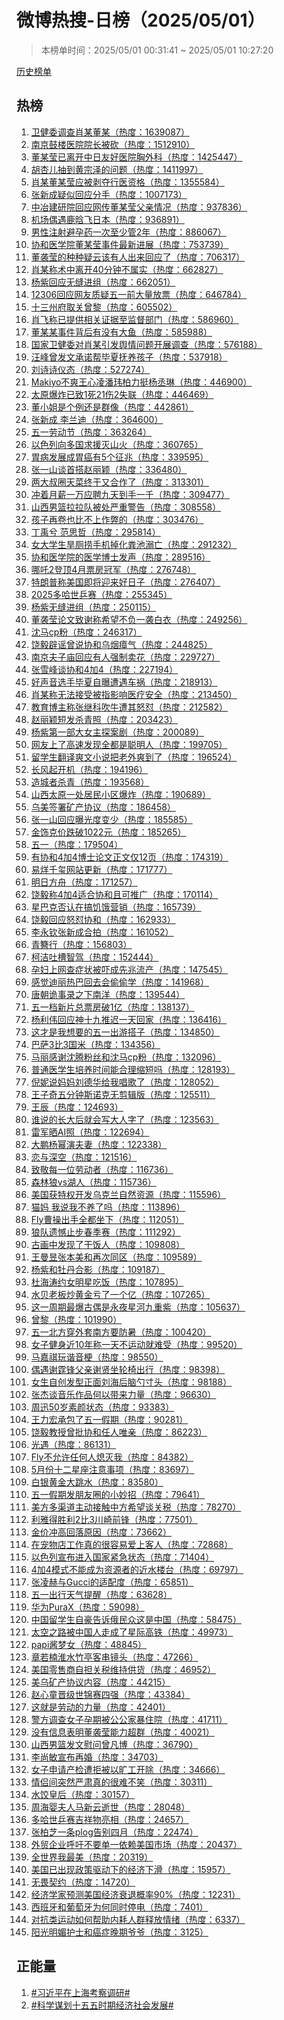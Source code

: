 <h1>
微博热搜-日榜（2025/05/01）
</h1>
<blockquote>
<p>
本榜单时间：2025/05/01 00:31:41 ~ 2025/05/01 10:27:20
</p>
</blockquote>
<p>
<a href="https://github.com/daifee/weibo-hot-search/tree/main/archives/daily">历史榜单</a>
</p>
<h2>
热榜
</h2>
<ol>

<li>
<a href="https://s.weibo.com/weibo?q=%23%E5%8D%AB%E5%81%A5%E5%A7%94%E8%B0%83%E6%9F%A5%E8%82%96%E6%9F%90%E8%91%A3%E6%9F%90%23" target="weibo">
卫健委调查肖某董某（热度：1639087）
</a>
</li>

<li>
<a href="https://s.weibo.com/weibo?q=%23%E5%8D%97%E4%BA%AC%E9%BC%93%E6%A5%BC%E5%8C%BB%E9%99%A2%E9%99%A2%E9%95%BF%E8%A2%AB%E7%A0%8D%23" target="weibo">
南京鼓楼医院院长被砍（热度：1512910）
</a>
</li>

<li>
<a href="https://s.weibo.com/weibo?q=%23%E8%91%A3%E6%9F%90%E8%8E%B9%E5%B7%B2%E7%A6%BB%E5%BC%80%E4%B8%AD%E6%97%A5%E5%8F%8B%E5%A5%BD%E5%8C%BB%E9%99%A2%E8%83%B8%E5%A4%96%E7%A7%91%23" target="weibo">
董某莹已离开中日友好医院胸外科（热度：1425447）
</a>
</li>

<li>
<a href="https://s.weibo.com/weibo?q=%23%E8%83%A1%E6%9D%8F%E5%84%BF%E6%8A%BD%E5%88%B0%E9%BB%84%E5%AE%97%E6%B3%BD%E7%9A%84%E9%97%AE%E9%A2%98%23" target="weibo">
胡杏儿抽到黄宗泽的问题（热度：1411997）
</a>
</li>

<li>
<a href="https://s.weibo.com/weibo?q=%23%E8%82%96%E6%9F%90%E8%91%A3%E6%9F%90%E8%8E%B9%E5%BA%94%E8%A2%AB%E5%89%A5%E5%A4%BA%E8%A1%8C%E5%8C%BB%E8%B5%84%E6%A0%BC%23" target="weibo">
肖某董某莹应被剥夺行医资格（热度：1355584）
</a>
</li>

<li>
<a href="https://s.weibo.com/weibo?q=%23%E5%BC%A0%E6%96%B0%E6%88%90%E7%96%91%E4%BC%BC%E5%9B%9E%E5%BA%94%E5%88%86%E6%89%8B%23" target="weibo">
张新成疑似回应分手（热度：1007173）
</a>
</li>

<li>
<a href="https://s.weibo.com/weibo?q=%23%E4%B8%AD%E5%86%B6%E5%BB%BA%E7%A0%94%E9%99%A2%E5%9B%9E%E5%BA%94%E7%BD%91%E4%BC%A0%E8%91%A3%E6%9F%90%E8%8E%B9%E7%88%B6%E4%BA%B2%E6%83%85%E5%86%B5%23" target="weibo">
中冶建研院回应网传董某莹父亲情况（热度：937836）
</a>
</li>

<li>
<a href="https://s.weibo.com/weibo?q=%23%E6%9C%BA%E5%9C%BA%E5%81%B6%E9%81%87%E9%B9%BF%E6%99%97%E9%A3%9E%E6%97%A5%E6%9C%AC%23" target="weibo">
机场偶遇鹿晗飞日本（热度：936891）
</a>
</li>

<li>
<a href="https://s.weibo.com/weibo?q=%23%E7%94%B7%E6%80%A7%E6%B3%A8%E5%B0%84%E9%81%BF%E5%AD%95%E8%8D%AF%E4%B8%80%E6%AC%A1%E8%87%B3%E5%B0%91%E7%AE%A12%E5%B9%B4%23" target="weibo">
男性注射避孕药一次至少管2年（热度：886067）
</a>
</li>

<li>
<a href="https://s.weibo.com/weibo?q=%23%E5%8D%8F%E5%92%8C%E5%8C%BB%E5%AD%A6%E9%99%A2%E8%91%A3%E6%9F%90%E8%8E%B9%E4%BA%8B%E4%BB%B6%E6%9C%80%E6%96%B0%E8%BF%9B%E5%B1%95%23" target="weibo">
协和医学院董某莹事件最新进展（热度：753739）
</a>
</li>

<li>
<a href="https://s.weibo.com/weibo?q=%23%E8%91%A3%E8%A2%AD%E8%8E%B9%E7%9A%84%E7%A7%8D%E7%A7%8D%E7%96%91%E4%BA%91%E8%AF%A5%E6%9C%89%E4%BA%BA%E5%87%BA%E6%9D%A5%E5%9B%9E%E5%BA%94%E4%BA%86%23" target="weibo">
董袭莹的种种疑云该有人出来回应了（热度：706317）
</a>
</li>

<li>
<a href="https://s.weibo.com/weibo?q=%23%E8%82%96%E6%9F%90%E7%A7%B0%E6%9C%AF%E4%B8%AD%E7%A6%BB%E5%BC%8040%E5%88%86%E9%92%9F%E4%B8%8D%E5%B1%9E%E5%AE%9E%23" target="weibo">
肖某称术中离开40分钟不属实（热度：662827）
</a>
</li>

<li>
<a href="https://s.weibo.com/weibo?q=%23%E6%9D%A8%E7%B4%AB%E5%9B%9E%E5%BA%94%E6%97%A0%E7%BC%9D%E8%BF%9B%E7%BB%84%23" target="weibo">
杨紫回应无缝进组（热度：662051）
</a>
</li>

<li>
<a href="https://s.weibo.com/weibo?q=%2312306%E5%9B%9E%E5%BA%94%E7%BD%91%E5%8F%8B%E8%B4%A8%E7%96%91%E4%BA%94%E4%B8%80%E5%89%8D%E5%A4%A7%E9%87%8F%E6%94%BE%E7%A5%A8%23" target="weibo">
12306回应网友质疑五一前大量放票（热度：646784）
</a>
</li>

<li>
<a href="https://s.weibo.com/weibo?q=%23%E5%8D%81%E4%B8%89%E5%B7%9E%E5%BA%9C%E5%8F%96%E5%85%B3%E6%9B%BE%E9%BB%8E%23" target="weibo">
十三州府取关曾黎（热度：605502）
</a>
</li>

<li>
<a href="https://s.weibo.com/weibo?q=%23%E8%82%96%E9%A3%9E%E7%A7%B0%E5%B7%B2%E6%8F%90%E4%BE%9B%E7%9B%B8%E5%85%B3%E8%AF%81%E6%8D%AE%E8%87%B3%E7%9B%91%E7%9D%A3%E9%83%A8%E9%97%A8%23" target="weibo">
肖飞称已提供相关证据至监督部门（热度：586960）
</a>
</li>

<li>
<a href="https://s.weibo.com/weibo?q=%23%E8%91%A3%E6%9F%90%E6%9F%90%E4%BA%8B%E4%BB%B6%E8%83%8C%E5%90%8E%E6%9C%89%E6%B2%A1%E6%9C%89%E5%A4%A7%E9%B1%BC%23" target="weibo">
董某某事件背后有没有大鱼（热度：585988）
</a>
</li>

<li>
<a href="https://s.weibo.com/weibo?q=%23%E5%9B%BD%E5%AE%B6%E5%8D%AB%E5%81%A5%E5%A7%94%E5%AF%B9%E8%82%96%E6%9F%90%E5%BC%95%E5%8F%91%E8%88%86%E6%83%85%E9%97%AE%E9%A2%98%E5%BC%80%E5%B1%95%E8%B0%83%E6%9F%A5%23" target="weibo">
国家卫健委对肖某引发舆情问题开展调查（热度：576188）
</a>
</li>

<li>
<a href="https://s.weibo.com/weibo?q=%23%E6%B1%AA%E5%B3%B0%E6%9B%BE%E5%8F%91%E6%96%87%E6%89%BF%E8%AF%BA%E5%B8%AE%E6%AF%95%E5%A4%8F%E6%8A%9A%E5%85%BB%E5%AD%A9%E5%AD%90%23" target="weibo">
汪峰曾发文承诺帮毕夏抚养孩子（热度：537918）
</a>
</li>

<li>
<a href="https://s.weibo.com/weibo?q=%23%E5%88%98%E8%AF%97%E8%AF%97%E4%BB%AA%E6%80%81%23" target="weibo">
刘诗诗仪态（热度：527274）
</a>
</li>

<li>
<a href="https://s.weibo.com/weibo?q=%23Makiyo%E4%B8%8D%E7%88%BD%E7%8E%8B%E5%BF%83%E5%87%8C%E6%BD%98%E7%8E%AE%E6%9F%8F%E5%8A%9B%E6%8C%BA%E6%9D%A8%E4%B8%9E%E7%90%B3%23" target="weibo">
Makiyo不爽王心凌潘玮柏力挺杨丞琳（热度：446900）
</a>
</li>

<li>
<a href="https://s.weibo.com/weibo?q=%23%E5%A4%AA%E5%8E%9F%E7%88%86%E7%82%B8%E5%B7%B2%E8%87%B41%E6%AD%BB21%E4%BC%A42%E5%A4%B1%E8%81%94%23" target="weibo">
太原爆炸已致1死21伤2失联（热度：446469）
</a>
</li>

<li>
<a href="https://s.weibo.com/weibo?q=%23%E8%91%A3%E5%B0%8F%E5%A7%90%E6%98%AF%E4%B8%AA%E4%BE%8B%E8%BF%98%E6%98%AF%E7%BE%A4%E5%83%8F%23" target="weibo">
董小姐是个例还是群像（热度：442861）
</a>
</li>

<li>
<a href="https://s.weibo.com/weibo?q=%23%E5%BC%A0%E6%96%B0%E6%88%90%20%E6%9D%8E%E5%85%B0%E8%BF%AA%23" target="weibo">
张新成 李兰迪（热度：364600）
</a>
</li>

<li>
<a href="https://s.weibo.com/weibo?q=%23%E4%BA%94%E4%B8%80%E5%8A%B3%E5%8A%A8%E8%8A%82%23" target="weibo">
五一劳动节（热度：363264）
</a>
</li>

<li>
<a href="https://s.weibo.com/weibo?q=%23%E4%BB%A5%E8%89%B2%E5%88%97%E5%90%91%E5%A4%9A%E5%9B%BD%E6%B1%82%E6%8F%B4%E7%81%AD%E5%B1%B1%E7%81%AB%23" target="weibo">
以色列向多国求援灭山火（热度：360765）
</a>
</li>

<li>
<a href="https://s.weibo.com/weibo?q=%23%E8%83%83%E7%97%85%E5%8F%91%E5%B1%95%E6%88%90%E8%83%83%E7%99%8C%E6%9C%895%E4%B8%AA%E5%BE%81%E5%85%86%23" target="weibo">
胃病发展成胃癌有5个征兆（热度：339595）
</a>
</li>

<li>
<a href="https://s.weibo.com/weibo?q=%23%E5%BC%A0%E4%B8%80%E5%B1%B1%E8%B0%88%E9%A6%96%E6%90%AD%E8%B5%B5%E4%B8%BD%E9%A2%96%23" target="weibo">
张一山谈首搭赵丽颖（热度：336480）
</a>
</li>

<li>
<a href="https://s.weibo.com/weibo?q=%23%E4%B8%A4%E5%A4%A7%E5%8F%94%E5%9C%88%E5%A4%A9%E8%8F%9C%E7%BB%88%E4%BA%8E%E5%8F%88%E5%90%88%E4%BD%9C%E4%BA%86%23" target="weibo">
两大叔圈天菜终于又合作了（热度：313301）
</a>
</li>

<li>
<a href="https://s.weibo.com/weibo?q=%23%E5%86%B2%E7%9D%80%E6%9C%88%E8%96%AA%E4%B8%80%E4%B8%87%E5%BA%94%E8%81%98%E4%B9%9D%E5%A4%A9%E5%88%B0%E6%89%8B%E4%B8%80%E5%8D%83%23" target="weibo">
冲着月薪一万应聘九天到手一千（热度：309477）
</a>
</li>

<li>
<a href="https://s.weibo.com/weibo?q=%23%E5%B1%B1%E8%A5%BF%E7%94%B7%E7%AF%AE%E6%8B%89%E6%8B%89%E9%98%9F%E8%A2%AB%E5%A4%84%E4%B8%A5%E9%87%8D%E8%AD%A6%E5%91%8A%23" target="weibo">
山西男篮拉拉队被处严重警告（热度：308558）
</a>
</li>

<li>
<a href="https://s.weibo.com/weibo?q=%23%E5%AD%A9%E5%AD%90%E5%86%8D%E5%8D%B7%E4%B9%9F%E6%AF%94%E4%B8%8D%E4%B8%8A%E4%BD%9C%E5%BC%8A%E7%9A%84%23" target="weibo">
孩子再卷也比不上作弊的（热度：303476）
</a>
</li>

<li>
<a href="https://s.weibo.com/weibo?q=%23%E4%B8%81%E7%A6%B9%E5%85%AE%20%E8%8C%83%E6%80%9D%E5%93%B2%23" target="weibo">
丁禹兮 范思哲（热度：295814）
</a>
</li>

<li>
<a href="https://s.weibo.com/weibo?q=%23%E5%A5%B3%E5%A4%A7%E5%AD%A6%E7%94%9F%E6%97%B1%E5%8E%95%E6%8D%9E%E6%89%8B%E6%9C%BA%E6%8E%89%E5%8C%96%E7%B2%AA%E6%B1%A0%E6%BA%BA%E4%BA%A1%23" target="weibo">
女大学生旱厕捞手机掉化粪池溺亡（热度：291232）
</a>
</li>

<li>
<a href="https://s.weibo.com/weibo?q=%23%E5%8D%8F%E5%92%8C%E5%8C%BB%E5%AD%A6%E9%99%A2%E7%9A%84%E5%8C%BB%E5%AD%A6%E5%8D%9A%E5%A3%AB%E5%8F%91%E5%A3%B0%23" target="weibo">
协和医学院的医学博士发声（热度：289516）
</a>
</li>

<li>
<a href="https://s.weibo.com/weibo?q=%23%E5%93%AA%E5%90%922%E7%99%BB%E9%A1%B64%E6%9C%88%E7%A5%A8%E6%88%BF%E5%86%A0%E5%86%9B%23" target="weibo">
哪吒2登顶4月票房冠军（热度：276748）
</a>
</li>

<li>
<a href="https://s.weibo.com/weibo?q=%23%E7%89%B9%E6%9C%97%E6%99%AE%E7%A7%B0%E7%BE%8E%E5%9B%BD%E5%8D%B3%E5%B0%86%E8%BF%8E%E6%9D%A5%E5%A5%BD%E6%97%A5%E5%AD%90%23" target="weibo">
特朗普称美国即将迎来好日子（热度：276407）
</a>
</li>

<li>
<a href="https://s.weibo.com/weibo?q=%232025%E5%A4%9A%E5%93%88%E4%B8%96%E4%B9%92%E8%B5%9B%23" target="weibo">
2025多哈世乒赛（热度：255345）
</a>
</li>

<li>
<a href="https://s.weibo.com/weibo?q=%23%E6%9D%A8%E7%B4%AB%E6%97%A0%E7%BC%9D%E8%BF%9B%E7%BB%84%23" target="weibo">
杨紫无缝进组（热度：250115）
</a>
</li>

<li>
<a href="https://s.weibo.com/weibo?q=%23%E8%91%A3%E8%A2%AD%E8%8E%B9%E8%AE%BA%E6%96%87%E8%87%B4%E8%B0%A2%E7%A7%B0%E5%B8%8C%E6%9C%9B%E4%B8%8D%E8%B4%9F%E4%B8%80%E8%A2%AD%E7%99%BD%E8%A1%A3%23" target="weibo">
董袭莹论文致谢称希望不负一袭白衣（热度：249256）
</a>
</li>

<li>
<a href="https://s.weibo.com/weibo?q=%23%E6%B2%88%E9%A9%ACcp%E7%B2%89%23" target="weibo">
沈马cp粉（热度：246317）
</a>
</li>

<li>
<a href="https://s.weibo.com/weibo?q=%23%E9%A5%B6%E6%AF%85%E8%BE%9F%E8%B0%A3%E6%9B%BE%E8%AF%B4%E5%8D%8F%E5%92%8C%E4%B9%8C%E7%83%9F%E7%98%B4%E6%B0%94%23" target="weibo">
饶毅辟谣曾说协和乌烟瘴气（热度：244825）
</a>
</li>

<li>
<a href="https://s.weibo.com/weibo?q=%23%E5%8D%97%E4%BA%AC%E5%A4%AB%E5%AD%90%E5%BA%99%E5%9B%9E%E5%BA%94%E6%9C%89%E4%BA%BA%E5%BC%BA%E5%88%B6%E5%8D%96%E8%8A%B1%23" target="weibo">
南京夫子庙回应有人强制卖花（热度：229727）
</a>
</li>

<li>
<a href="https://s.weibo.com/weibo?q=%23%E5%BC%A0%E9%9B%AA%E5%B3%B0%E8%B0%88%E5%8D%8F%E5%92%8C4%E5%8A%A04%23" target="weibo">
张雪峰谈协和4加4（热度：227194）
</a>
</li>

<li>
<a href="https://s.weibo.com/weibo?q=%23%E5%A5%BD%E5%A3%B0%E9%9F%B3%E9%80%89%E6%89%8B%E6%AF%95%E5%A4%8F%E8%87%AA%E6%9B%9D%E9%81%AD%E9%81%87%E8%BD%A6%E7%A5%B8%23" target="weibo">
好声音选手毕夏自曝遭遇车祸（热度：218913）
</a>
</li>

<li>
<a href="https://s.weibo.com/weibo?q=%23%E8%82%96%E6%9F%90%E7%A7%B0%E6%97%A0%E6%B3%95%E6%8E%A5%E5%8F%97%E8%A2%AB%E6%8C%87%E5%BD%B1%E5%93%8D%E5%8C%BB%E7%96%97%E5%AE%89%E5%85%A8%23" target="weibo">
肖某称无法接受被指影响医疗安全（热度：213450）
</a>
</li>

<li>
<a href="https://s.weibo.com/weibo?q=%23%E6%95%99%E8%82%B2%E5%8D%9A%E4%B8%BB%E7%A7%B0%E5%BC%A0%E7%BB%A7%E7%A7%91%E5%90%B9%E7%89%9B%E9%81%AD%E5%85%B6%E6%80%92%E6%80%BC%23" target="weibo">
教育博主称张继科吹牛遭其怒怼（热度：212582）
</a>
</li>

<li>
<a href="https://s.weibo.com/weibo?q=%23%E8%B5%B5%E4%B8%BD%E9%A2%96%E7%9F%AD%E5%8F%91%E6%9D%80%E9%9D%92%E7%85%A7%23" target="weibo">
赵丽颖短发杀青照（热度：203423）
</a>
</li>

<li>
<a href="https://s.weibo.com/weibo?q=%23%E6%9D%A8%E7%B4%AB%E7%AC%AC%E4%B8%80%E9%83%A8%E5%A4%A7%E5%A5%B3%E4%B8%BB%E6%8E%A2%E6%A1%88%E5%89%A7%23" target="weibo">
杨紫第一部大女主探案剧（热度：200089）
</a>
</li>

<li>
<a href="https://s.weibo.com/weibo?q=%23%E7%BD%91%E5%8F%8B%E4%B8%8A%E4%BA%86%E9%AB%98%E9%80%9F%E5%8F%91%E7%8E%B0%E5%85%A8%E9%83%BD%E6%98%AF%E8%81%AA%E6%98%8E%E4%BA%BA%23" target="weibo">
网友上了高速发现全都是聪明人（热度：199705）
</a>
</li>

<li>
<a href="https://s.weibo.com/weibo?q=%23%E7%95%99%E5%AD%A6%E7%94%9F%E7%BF%BB%E8%AF%91%E7%88%BD%E6%96%87%E5%B0%8F%E8%AF%B4%E6%8A%8A%E8%80%81%E5%A4%96%E7%88%BD%E5%88%B0%E4%BA%86%23" target="weibo">
留学生翻译爽文小说把老外爽到了（热度：196524）
</a>
</li>

<li>
<a href="https://s.weibo.com/weibo?q=%23%E9%95%BF%E9%A3%8E%E8%B5%B7%E5%BC%80%E6%9C%BA%23" target="weibo">
长风起开机（热度：194196）
</a>
</li>

<li>
<a href="https://s.weibo.com/weibo?q=%23%E9%80%A0%E5%9F%8E%E8%80%85%E6%9D%80%E9%9D%92%23" target="weibo">
造城者杀青（热度：193568）
</a>
</li>

<li>
<a href="https://s.weibo.com/weibo?q=%23%E5%B1%B1%E8%A5%BF%E5%A4%AA%E5%8E%9F%E4%B8%80%E5%A4%84%E5%B1%85%E6%B0%91%E5%B0%8F%E5%8C%BA%E7%88%86%E7%82%B8%23" target="weibo">
山西太原一处居民小区爆炸（热度：190689）
</a>
</li>

<li>
<a href="https://s.weibo.com/weibo?q=%23%E4%B9%8C%E7%BE%8E%E7%AD%BE%E7%BD%B2%E7%9F%BF%E4%BA%A7%E5%8D%8F%E8%AE%AE%23" target="weibo">
乌美签署矿产协议（热度：186458）
</a>
</li>

<li>
<a href="https://s.weibo.com/weibo?q=%23%E5%BC%A0%E4%B8%80%E5%B1%B1%E5%9B%9E%E5%BA%94%E6%9B%9D%E5%85%89%E5%BA%A6%E5%8F%98%E5%B0%91%23" target="weibo">
张一山回应曝光度变少（热度：185585）
</a>
</li>

<li>
<a href="https://s.weibo.com/weibo?q=%23%E9%87%91%E9%A5%B0%E5%85%8B%E4%BB%B7%E8%B7%8C%E7%A0%B41022%E5%85%83%23" target="weibo">
金饰克价跌破1022元（热度：185265）
</a>
</li>

<li>
<a href="https://s.weibo.com/weibo?q=%23%E4%BA%94%E4%B8%80%23" target="weibo">
五一（热度：179504）
</a>
</li>

<li>
<a href="https://s.weibo.com/weibo?q=%23%E6%9C%89%E5%8D%8F%E5%92%8C4%E5%8A%A04%E5%8D%9A%E5%A3%AB%E8%AE%BA%E6%96%87%E6%AD%A3%E6%96%87%E4%BB%8512%E9%A1%B5%23" target="weibo">
有协和4加4博士论文正文仅12页（热度：174319）
</a>
</li>

<li>
<a href="https://s.weibo.com/weibo?q=%23%E6%98%93%E7%83%8A%E5%8D%83%E7%8E%BA%E7%BD%91%E7%AB%99%E6%9B%B4%E6%96%B0%23" target="weibo">
易烊千玺网站更新（热度：171777）
</a>
</li>

<li>
<a href="https://s.weibo.com/weibo?q=%23%E6%98%8E%E6%97%A5%E6%96%B9%E8%88%9F%23" target="weibo">
明日方舟（热度：171257）
</a>
</li>

<li>
<a href="https://s.weibo.com/weibo?q=%23%E9%A5%B6%E6%AF%85%E7%A7%B04%E5%8A%A04%E9%80%82%E5%90%88%E5%8D%8F%E5%92%8C%E4%B8%94%E5%8F%AF%E6%8E%A8%E5%B9%BF%23" target="weibo">
饶毅称4加4适合协和且可推广（热度：170114）
</a>
</li>

<li>
<a href="https://s.weibo.com/weibo?q=%23%E6%98%9F%E5%B7%B4%E5%85%8B%E5%90%A6%E8%AE%A4%E5%9C%A8%E6%90%9E%E9%A5%A5%E9%A5%BF%E8%90%A5%E9%94%80%23" target="weibo">
星巴克否认在搞饥饿营销（热度：165739）
</a>
</li>

<li>
<a href="https://s.weibo.com/weibo?q=%23%E9%A5%B6%E6%AF%85%E5%9B%9E%E5%BA%94%E6%80%92%E6%80%BC%E5%8D%8F%E5%92%8C%23" target="weibo">
饶毅回应怒怼协和（热度：162933）
</a>
</li>

<li>
<a href="https://s.weibo.com/weibo?q=%23%E6%9D%8E%E6%B0%B8%E9%92%A6%E5%BC%A0%E6%96%B0%E6%88%90%E5%90%88%E6%8B%8D%23" target="weibo">
李永钦张新成合拍（热度：161052）
</a>
</li>

<li>
<a href="https://s.weibo.com/weibo?q=%23%E9%9D%92%E7%B0%AA%E8%A1%8C%23" target="weibo">
青簪行（热度：156803）
</a>
</li>

<li>
<a href="https://s.weibo.com/weibo?q=%23%E6%9F%AF%E6%B4%81%E5%90%90%E6%A7%BD%E6%99%BA%E9%A9%BE%23" target="weibo">
柯洁吐槽智驾（热度：152444）
</a>
</li>

<li>
<a href="https://s.weibo.com/weibo?q=%23%E5%AD%95%E5%A6%87%E4%B8%8A%E7%BD%91%E6%9F%A5%E7%97%87%E7%8A%B6%E8%A2%AB%E5%90%93%E6%88%90%E5%85%88%E5%85%86%E6%B5%81%E4%BA%A7%23" target="weibo">
孕妇上网查症状被吓成先兆流产（热度：147545）
</a>
</li>

<li>
<a href="https://s.weibo.com/weibo?q=%23%E6%84%9F%E8%A7%89%E8%BF%AA%E4%B8%BD%E7%83%AD%E5%B7%B4%E5%9B%9E%E5%8E%BB%E4%BC%9A%E5%81%B7%E5%81%B7%E5%AD%A6%23" target="weibo">
感觉迪丽热巴回去会偷偷学（热度：141968）
</a>
</li>

<li>
<a href="https://s.weibo.com/weibo?q=%23%E5%94%90%E6%9C%9D%E8%AF%A1%E4%BA%8B%E5%BD%95%E4%B9%8B%E4%B8%8B%E5%8D%97%E6%B4%8B%23" target="weibo">
唐朝诡事录之下南洋（热度：139544）
</a>
</li>

<li>
<a href="https://s.weibo.com/weibo?q=%23%E4%BA%94%E4%B8%80%E6%A1%A3%E6%96%B0%E7%89%87%E6%80%BB%E7%A5%A8%E6%88%BF%E7%A0%B41%E4%BA%BF%23" target="weibo">
五一档新片总票房破1亿（热度：138137）
</a>
</li>

<li>
<a href="https://s.weibo.com/weibo?q=%23%E6%9D%A8%E5%88%A9%E4%BC%9F%E5%9B%9E%E5%BA%94%E7%A5%9E%E5%8D%81%E4%B9%9D%E6%8E%A8%E8%BF%9F%E4%B8%80%E5%A4%A9%E5%9B%9E%E5%AE%B6%23" target="weibo">
杨利伟回应神十九推迟一天回家（热度：136416）
</a>
</li>

<li>
<a href="https://s.weibo.com/weibo?q=%23%E8%BF%99%E6%89%8D%E6%98%AF%E6%88%91%E6%83%B3%E8%A6%81%E7%9A%84%E4%BA%94%E4%B8%80%E5%87%BA%E6%B8%B8%E6%90%AD%E5%AD%90%23" target="weibo">
这才是我想要的五一出游搭子（热度：134850）
</a>
</li>

<li>
<a href="https://s.weibo.com/weibo?q=%23%E5%B7%B4%E8%90%A83%E6%AF%943%E5%9B%BD%E7%B1%B3%23" target="weibo">
巴萨3比3国米（热度：134356）
</a>
</li>

<li>
<a href="https://s.weibo.com/weibo?q=%23%E9%A9%AC%E4%B8%BD%E6%84%9F%E8%B0%A2%E6%B2%88%E8%85%BE%E7%B2%89%E4%B8%9D%E5%92%8C%E6%B2%88%E9%A9%ACcp%E7%B2%89%23" target="weibo">
马丽感谢沈腾粉丝和沈马cp粉（热度：132096）
</a>
</li>

<li>
<a href="https://s.weibo.com/weibo?q=%23%E6%99%AE%E9%80%9A%E5%8C%BB%E5%AD%A6%E7%94%9F%E5%9F%B9%E5%85%BB%E6%97%B6%E9%97%B4%E8%83%BD%E5%90%88%E7%90%86%E7%BC%A9%E7%9F%AD%E5%90%97%23" target="weibo">
普通医学生培养时间能合理缩短吗（热度：128193）
</a>
</li>

<li>
<a href="https://s.weibo.com/weibo?q=%23%E5%80%AA%E5%A6%AE%E8%AF%B4%E5%A6%88%E5%A6%88%E5%88%98%E5%BE%B7%E5%8D%8E%E7%BB%99%E6%88%91%E5%94%B1%E6%AD%8C%E4%BA%86%23" target="weibo">
倪妮说妈妈刘德华给我唱歌了（热度：128052）
</a>
</li>

<li>
<a href="https://s.weibo.com/weibo?q=%23%E7%8E%8B%E5%AD%90%E5%A5%87%E4%BA%94%E5%88%86%E9%92%9F%E6%96%AF%E8%AF%BA%E5%85%8B%E6%97%A0%E5%89%AA%E8%BE%91%E7%89%88%23" target="weibo">
王子奇五分钟斯诺克无剪辑版（热度：125511）
</a>
</li>

<li>
<a href="https://s.weibo.com/weibo?q=%23%E7%8E%8B%E8%BE%B0%23" target="weibo">
王辰（热度：124693）
</a>
</li>

<li>
<a href="https://s.weibo.com/weibo?q=%23%E8%B0%81%E8%AF%B4%E7%9A%84%E9%95%BF%E5%A4%A7%E5%90%8E%E5%B0%B1%E4%BC%9A%E5%86%99%E5%A4%A7%E4%BA%BA%E5%AD%97%E4%BA%86%23" target="weibo">
谁说的长大后就会写大人字了（热度：123563）
</a>
</li>

<li>
<a href="https://s.weibo.com/weibo?q=%23%E9%9B%B7%E5%86%9B%E6%99%92AI%E7%85%A7%23" target="weibo">
雷军晒AI照（热度：122694）
</a>
</li>

<li>
<a href="https://s.weibo.com/weibo?q=%23%E5%A4%A7%E9%B9%8F%E6%9D%A8%E5%B9%82%E6%BC%94%E5%A4%AB%E5%A6%BB%23" target="weibo">
大鹏杨幂演夫妻（热度：122338）
</a>
</li>

<li>
<a href="https://s.weibo.com/weibo?q=%23%E6%81%8B%E4%B8%8E%E6%B7%B1%E7%A9%BA%23" target="weibo">
恋与深空（热度：121516）
</a>
</li>

<li>
<a href="https://s.weibo.com/weibo?q=%23%E8%87%B4%E6%95%AC%E6%AF%8F%E4%B8%80%E4%BD%8D%E5%8A%B3%E5%8A%A8%E8%80%85%23" target="weibo">
致敬每一位劳动者（热度：116736）
</a>
</li>

<li>
<a href="https://s.weibo.com/weibo?q=%23%E6%A3%AE%E6%9E%97%E7%8B%BCvs%E6%B9%96%E4%BA%BA%23" target="weibo">
森林狼vs湖人（热度：115736）
</a>
</li>

<li>
<a href="https://s.weibo.com/weibo?q=%23%E7%BE%8E%E5%9B%BD%E8%8E%B7%E7%89%B9%E6%9D%83%E5%BC%80%E5%8F%91%E4%B9%8C%E5%85%8B%E5%85%B0%E8%87%AA%E7%84%B6%E8%B5%84%E6%BA%90%23" target="weibo">
美国获特权开发乌克兰自然资源（热度：115596）
</a>
</li>

<li>
<a href="https://s.weibo.com/weibo?q=%23%E7%8C%AB%E5%A6%88%20%E6%88%91%E8%AF%B4%E6%88%91%E4%B8%8D%E5%85%BB%E4%BA%86%E5%90%97%23" target="weibo">
猫妈 我说我不养了吗（热度：113896）
</a>
</li>

<li>
<a href="https://s.weibo.com/weibo?q=%23Fly%E6%9B%B9%E6%93%8D%E5%87%BA%E6%89%8B%E5%85%A8%E9%83%BD%E5%9D%90%E4%B8%8B%23" target="weibo">
Fly曹操出手全都坐下（热度：112051）
</a>
</li>

<li>
<a href="https://s.weibo.com/weibo?q=%23%E7%8B%BC%E9%98%9F%E9%81%97%E6%86%BE%E6%AD%A2%E6%AD%A5%E6%98%A5%E5%AD%A3%E8%B5%9B%23" target="weibo">
狼队遗憾止步春季赛（热度：111292）
</a>
</li>

<li>
<a href="https://s.weibo.com/weibo?q=%23%E5%8F%A4%E7%94%BB%E4%B8%AD%E5%8F%91%E7%8E%B0%E4%BA%86%E5%B9%B2%E9%A5%AD%E4%BA%BA%23" target="weibo">
古画中发现了干饭人（热度：109808）
</a>
</li>

<li>
<a href="https://s.weibo.com/weibo?q=%23%E7%8E%8B%E6%9B%BC%E6%98%B1%E5%BC%A0%E6%9C%AC%E7%BE%8E%E5%92%8C%E5%86%8D%E6%AC%A1%E5%90%8C%E5%8C%BA%23" target="weibo">
王曼昱张本美和再次同区（热度：109589）
</a>
</li>

<li>
<a href="https://s.weibo.com/weibo?q=%23%E6%9D%A8%E7%B4%AB%E5%92%8C%E7%89%A1%E4%B8%B9%E5%90%88%E5%BD%B1%23" target="weibo">
杨紫和牡丹合影（热度：109187）
</a>
</li>

<li>
<a href="https://s.weibo.com/weibo?q=%23%E6%9D%9C%E6%B5%B7%E6%B6%9B%E7%BA%A6%E5%A5%B3%E6%98%8E%E6%98%9F%E5%90%83%E9%A5%AD%23" target="weibo">
杜海涛约女明星吃饭（热度：107895）
</a>
</li>

<li>
<a href="https://s.weibo.com/weibo?q=%23%E6%B0%B4%E8%B4%9D%E8%80%81%E6%9D%BF%E7%82%92%E9%BB%84%E9%87%91%E4%BA%8F%E4%BA%86%E4%B8%80%E4%B8%AA%E4%BA%BF%23" target="weibo">
水贝老板炒黄金亏了一个亿（热度：107265）
</a>
</li>

<li>
<a href="https://s.weibo.com/weibo?q=%23%E8%BF%99%E4%B8%80%E5%91%A8%E6%9C%9F%E6%9C%80%E7%88%86%E5%8F%A4%E5%81%B6%E6%98%AF%E6%B0%B8%E5%A4%9C%E6%98%9F%E6%B2%B3%E4%B9%9D%E9%87%8D%E7%B4%AB%23" target="weibo">
这一周期最爆古偶是永夜星河九重紫（热度：105637）
</a>
</li>

<li>
<a href="https://s.weibo.com/weibo?q=%23%E6%9B%BE%E9%BB%8E%23" target="weibo">
曾黎（热度：101990）
</a>
</li>

<li>
<a href="https://s.weibo.com/weibo?q=%23%E4%BA%94%E4%B8%80%E5%8C%97%E6%96%B9%E7%A9%BF%E5%A4%96%E5%A5%97%E5%8D%97%E6%96%B9%E8%A6%81%E9%98%B2%E6%9A%91%23" target="weibo">
五一北方穿外套南方要防暑（热度：100420）
</a>
</li>

<li>
<a href="https://s.weibo.com/weibo?q=%23%E5%A5%B3%E5%AD%90%E5%81%A5%E8%BA%AB%E8%BF%9110%E5%B9%B4%E7%A7%B0%E4%B8%80%E5%A4%A9%E4%B8%8D%E8%BF%90%E5%8A%A8%E5%B0%B1%E9%9A%BE%E5%8F%97%23" target="weibo">
女子健身近10年称一天不运动就难受（热度：99520）
</a>
</li>

<li>
<a href="https://s.weibo.com/weibo?q=%23%E9%A9%AC%E5%98%89%E7%A5%BA%E7%8E%A9%E8%B0%90%E9%9F%B3%E6%A2%97%23" target="weibo">
马嘉祺玩谐音梗（热度：98550）
</a>
</li>

<li>
<a href="https://s.weibo.com/weibo?q=%23%E5%81%B6%E9%81%87%E8%B0%A2%E9%9C%86%E9%94%8B%E7%88%B6%E4%BA%B2%E8%B0%A2%E8%B4%A4%E5%9D%90%E8%BD%AE%E6%A4%85%E5%87%BA%E8%A1%8C%23" target="weibo">
偶遇谢霆锋父亲谢贤坐轮椅出行（热度：98398）
</a>
</li>

<li>
<a href="https://s.weibo.com/weibo?q=%23%E5%A5%B3%E7%94%9F%E8%87%AA%E5%88%9B%E5%8F%91%E5%9E%8B%E6%AD%A3%E9%9D%A2%E5%88%98%E6%B5%B7%E5%90%8E%E8%84%91%E5%8B%BA%E5%AF%B8%E5%A4%B4%23" target="weibo">
女生自创发型正面刘海后脑勺寸头（热度：98188）
</a>
</li>

<li>
<a href="https://s.weibo.com/weibo?q=%23%E5%BC%A0%E6%9D%B0%E8%B0%88%E9%9F%B3%E4%B9%90%E4%BD%9C%E5%93%81%E4%BD%95%E4%BB%A5%E5%B8%A6%E6%9D%A5%E5%8A%9B%E9%87%8F%23" target="weibo">
张杰谈音乐作品何以带来力量（热度：96630）
</a>
</li>

<li>
<a href="https://s.weibo.com/weibo?q=%23%E5%91%A8%E8%BF%8550%E5%B2%81%E7%B4%A0%E9%A2%9C%E7%8A%B6%E6%80%81%23" target="weibo">
周迅50岁素颜状态（热度：93383）
</a>
</li>

<li>
<a href="https://s.weibo.com/weibo?q=%23%E7%8E%8B%E5%8A%9B%E5%AE%8F%E6%89%BF%E5%8C%85%E4%BA%86%E4%BA%94%E4%B8%80%E5%81%87%E6%9C%9F%23" target="weibo">
王力宏承包了五一假期（热度：90281）
</a>
</li>

<li>
<a href="https://s.weibo.com/weibo?q=%23%E9%A5%B6%E6%AF%85%E6%95%99%E6%8E%88%E6%9B%BE%E6%89%B9%E5%8D%8F%E5%92%8C%E4%BB%BB%E4%BA%BA%E5%94%AF%E4%BA%B2%23" target="weibo">
饶毅教授曾批协和任人唯亲（热度：86223）
</a>
</li>

<li>
<a href="https://s.weibo.com/weibo?q=%23%E5%85%89%E9%81%87%23" target="weibo">
光遇（热度：86131）
</a>
</li>

<li>
<a href="https://s.weibo.com/weibo?q=%23Fly%E4%B8%8D%E5%85%81%E8%AE%B8%E4%BB%BB%E4%BD%95%E4%BA%BA%E7%86%84%E7%81%AD%E6%88%91%23" target="weibo">
Fly不允许任何人熄灭我（热度：84382）
</a>
</li>

<li>
<a href="https://s.weibo.com/weibo?q=%235%E6%9C%88%E4%BB%BD%E5%8D%81%E4%BA%8C%E6%98%9F%E5%BA%A7%E6%B3%A8%E6%84%8F%E4%BA%8B%E9%A1%B9%23" target="weibo">
5月份十二星座注意事项（热度：83697）
</a>
</li>

<li>
<a href="https://s.weibo.com/weibo?q=%23%E7%99%BD%E9%93%B6%E9%BB%84%E9%87%91%E5%A4%A7%E8%B7%B3%E6%B0%B4%23" target="weibo">
白银黄金大跳水（热度：83580）
</a>
</li>

<li>
<a href="https://s.weibo.com/weibo?q=%23%E4%BA%94%E4%B8%80%E5%81%87%E6%9C%9F%E5%8F%91%E6%9C%8B%E5%8F%8B%E5%9C%88%E7%9A%84%E5%B0%8F%E5%A6%99%E6%8B%9B%23" target="weibo">
五一假期发朋友圈的小妙招（热度：79641）
</a>
</li>

<li>
<a href="https://s.weibo.com/weibo?q=%23%E7%BE%8E%E6%96%B9%E5%A4%9A%E6%B8%A0%E9%81%93%E4%B8%BB%E5%8A%A8%E6%8E%A5%E8%A7%A6%E4%B8%AD%E6%96%B9%E5%B8%8C%E6%9C%9B%E8%B0%88%E5%85%B3%E7%A8%8E%23" target="weibo">
美方多渠道主动接触中方希望谈关税（热度：78270）
</a>
</li>

<li>
<a href="https://s.weibo.com/weibo?q=%23%E5%88%A9%E9%9B%85%E5%BE%97%E8%83%9C%E5%88%A92%E6%AF%943%E5%B7%9D%E5%B4%8E%E5%89%8D%E9%94%8B%23" target="weibo">
利雅得胜利2比3川崎前锋（热度：77501）
</a>
</li>

<li>
<a href="https://s.weibo.com/weibo?q=%23%E9%87%91%E4%BB%B7%E5%86%B2%E9%AB%98%E5%9B%9E%E8%90%BD%E5%8E%9F%E5%9B%A0%23" target="weibo">
金价冲高回落原因（热度：73662）
</a>
</li>

<li>
<a href="https://s.weibo.com/weibo?q=%23%E5%9C%A8%E5%AE%A0%E7%89%A9%E5%BA%97%E5%B7%A5%E4%BD%9C%E7%9C%9F%E7%9A%84%E5%BE%88%E5%AE%B9%E6%98%93%E7%88%B1%E4%B8%8A%E5%AE%A2%E4%BA%BA%23" target="weibo">
在宠物店工作真的很容易爱上客人（热度：72868）
</a>
</li>

<li>
<a href="https://s.weibo.com/weibo?q=%23%E4%BB%A5%E8%89%B2%E5%88%97%E5%AE%A3%E5%B8%83%E8%BF%9B%E5%85%A5%E5%9B%BD%E5%AE%B6%E7%B4%A7%E6%80%A5%E7%8A%B6%E6%80%81%23" target="weibo">
以色列宣布进入国家紧急状态（热度：71404）
</a>
</li>

<li>
<a href="https://s.weibo.com/weibo?q=%234%E5%8A%A04%E6%A8%A1%E5%BC%8F%E4%B8%8D%E8%83%BD%E6%88%90%E4%B8%BA%E8%B5%84%E6%BA%90%E8%80%85%E7%9A%84%E8%BF%91%E6%B0%B4%E6%A5%BC%E5%8F%B0%23" target="weibo">
4加4模式不能成为资源者的近水楼台（热度：69797）
</a>
</li>

<li>
<a href="https://s.weibo.com/weibo?q=%23%E5%BC%A0%E5%87%8C%E8%B5%AB%E4%B8%8EGucci%E7%9A%84%E9%80%82%E9%85%8D%E5%BA%A6%23" target="weibo">
张凌赫与Gucci的适配度（热度：65851）
</a>
</li>

<li>
<a href="https://s.weibo.com/weibo?q=%23%E4%BA%94%E4%B8%80%E5%87%BA%E8%A1%8C%E5%A4%A9%E6%B0%94%E6%8F%90%E9%86%92%23" target="weibo">
五一出行天气提醒（热度：63628）
</a>
</li>

<li>
<a href="https://s.weibo.com/weibo?q=%23%E5%8D%8E%E4%B8%BAPuraX%23" target="weibo">
华为PuraX（热度：59098）
</a>
</li>

<li>
<a href="https://s.weibo.com/weibo?q=%23%E4%B8%AD%E5%9B%BD%E7%95%99%E5%AD%A6%E7%94%9F%E8%87%AA%E8%B1%AA%E5%91%8A%E8%AF%89%E4%BF%84%E6%B0%91%E4%BC%97%E8%BF%99%E6%98%AF%E4%B8%AD%E5%9B%BD%23" target="weibo">
中国留学生自豪告诉俄民众这是中国（热度：58475）
</a>
</li>

<li>
<a href="https://s.weibo.com/weibo?q=%23%E5%A4%AA%E7%A9%BA%E4%B9%8B%E8%B7%AF%E8%A2%AB%E4%B8%AD%E5%9B%BD%E4%BA%BA%E8%B5%B0%E6%88%90%E4%BA%86%E6%98%9F%E9%99%85%E9%AB%98%E9%93%81%23" target="weibo">
太空之路被中国人走成了星际高铁（热度：49973）
</a>
</li>

<li>
<a href="https://s.weibo.com/weibo?q=%23papi%E9%85%B1%E6%A2%A6%E5%A5%B3%23" target="weibo">
papi酱梦女（热度：48845）
</a>
</li>

<li>
<a href="https://s.weibo.com/weibo?q=%23%E7%AB%A0%E8%8B%A5%E6%A5%A0%E6%B7%AE%E6%B0%B4%E7%AB%B9%E4%BA%AD%E5%AE%A2%E4%B8%B2%E9%95%9C%E5%A4%B4%23" target="weibo">
章若楠淮水竹亭客串镜头（热度：47266）
</a>
</li>

<li>
<a href="https://s.weibo.com/weibo?q=%23%E7%BE%8E%E5%9B%BD%E9%9B%B6%E5%94%AE%E5%95%86%E8%87%AA%E6%8B%85%E5%85%B3%E7%A8%8E%E7%BB%B4%E6%8C%81%E4%BE%9B%E8%B4%A7%23" target="weibo">
美国零售商自担关税维持供货（热度：46952）
</a>
</li>

<li>
<a href="https://s.weibo.com/weibo?q=%23%E7%BE%8E%E4%B9%8C%E7%9F%BF%E4%BA%A7%E5%8D%8F%E8%AE%AE%E5%86%85%E5%AE%B9%23" target="weibo">
美乌矿产协议内容（热度：44215）
</a>
</li>

<li>
<a href="https://s.weibo.com/weibo?q=%23%E8%B5%B5%E5%BF%83%E7%AB%A5%E6%99%8B%E7%BA%A7%E4%B8%96%E9%94%A6%E8%B5%9B%E5%9B%9B%E5%BC%BA%23" target="weibo">
赵心童晋级世锦赛四强（热度：43384）
</a>
</li>

<li>
<a href="https://s.weibo.com/weibo?q=%23%E8%BF%99%E5%B0%B1%E6%98%AF%E5%8A%B3%E5%8A%A8%E7%9A%84%E5%8A%9B%E9%87%8F%23" target="weibo">
这就是劳动的力量（热度：42401）
</a>
</li>

<li>
<a href="https://s.weibo.com/weibo?q=%23%E8%AD%A6%E6%96%B9%E8%B0%83%E6%9F%A5%E5%A5%B3%E5%AD%90%E5%AD%95%E6%9C%9F%E8%A2%AB%E5%85%AC%E5%85%AC%E5%AE%B6%E6%9A%B4%E4%BD%8F%E9%99%A2%23" target="weibo">
警方调查女子孕期被公公家暴住院（热度：41711）
</a>
</li>

<li>
<a href="https://s.weibo.com/weibo?q=%23%E6%B2%A1%E6%9C%89%E4%BF%A1%E6%81%AF%E8%A1%A8%E6%98%8E%E8%91%A3%E8%A2%AD%E8%8E%B9%E8%83%BD%E5%8A%9B%E8%B6%85%E7%BE%A4%23" target="weibo">
没有信息表明董袭莹能力超群（热度：40021）
</a>
</li>

<li>
<a href="https://s.weibo.com/weibo?q=%23%E5%B1%B1%E8%A5%BF%E7%94%B7%E7%AF%AE%E5%8F%91%E6%96%87%E6%85%B0%E9%97%AE%E6%9B%BE%E5%87%A1%E5%8D%9A%23" target="weibo">
山西男篮发文慰问曾凡博（热度：36790）
</a>
</li>

<li>
<a href="https://s.weibo.com/weibo?q=%23%E6%9D%8E%E5%B0%9A%E6%95%8F%E5%AE%A3%E5%B8%83%E5%86%8D%E5%A9%9A%23" target="weibo">
李尚敏宣布再婚（热度：34703）
</a>
</li>

<li>
<a href="https://s.weibo.com/weibo?q=%23%E5%A5%B3%E5%AD%90%E7%94%B3%E8%AF%B7%E4%BA%A7%E6%A3%80%E9%81%AD%E6%8B%92%E8%A2%AB%E4%BB%A5%E6%97%B7%E5%B7%A5%E5%BC%80%E9%99%A4%23" target="weibo">
女子申请产检遭拒被以旷工开除（热度：34666）
</a>
</li>

<li>
<a href="https://s.weibo.com/weibo?q=%23%E6%83%85%E4%BE%A3%E9%97%B4%E7%AA%81%E7%84%B6%E4%B8%A5%E8%82%83%E7%9C%9F%E7%9A%84%E5%BE%88%E9%9A%BE%E4%B8%8D%E7%AC%91%23" target="weibo">
情侣间突然严肃真的很难不笑（热度：30311）
</a>
</li>

<li>
<a href="https://s.weibo.com/weibo?q=%23%E6%B0%B4%E9%A5%BA%E7%9A%87%E5%90%8E%23" target="weibo">
水饺皇后（热度：30157）
</a>
</li>

<li>
<a href="https://s.weibo.com/weibo?q=%23%E5%91%A8%E6%B5%B7%E5%A9%B4%E5%A4%AB%E4%BA%BA%E9%A9%AC%E6%96%B0%E4%BA%91%E9%80%9D%E4%B8%96%23" target="weibo">
周海婴夫人马新云逝世（热度：28048）
</a>
</li>

<li>
<a href="https://s.weibo.com/weibo?q=%23%E5%A4%9A%E5%93%88%E4%B8%96%E4%B9%92%E8%B5%9B%E5%90%89%E7%A5%A5%E7%89%A9%E4%BA%AE%E7%9B%B8%23" target="weibo">
多哈世乒赛吉祥物亮相（热度：24657）
</a>
</li>

<li>
<a href="https://s.weibo.com/weibo?q=%23%E5%BC%A0%E6%9F%8F%E8%8A%9D%E4%B8%80%E6%9D%A1plog%E5%91%8A%E5%88%AB%E5%9B%9B%E6%9C%88%23" target="weibo">
张柏芝一条plog告别四月（热度：22474）
</a>
</li>

<li>
<a href="https://s.weibo.com/weibo?q=%23%E5%A4%96%E8%B4%B8%E4%BC%81%E4%B8%9A%E5%91%BC%E5%90%81%E4%B8%8D%E8%A6%81%E5%8D%95%E4%B8%80%E4%BE%9D%E8%B5%96%E7%BE%8E%E5%9B%BD%E5%B8%82%E5%9C%BA%23" target="weibo">
外贸企业呼吁不要单一依赖美国市场（热度：20437）
</a>
</li>

<li>
<a href="https://s.weibo.com/weibo?q=%23%E5%85%A8%E4%B8%96%E7%95%8C%E6%88%91%E6%9C%80%E7%BE%8E%23" target="weibo">
全世界我最美（热度：20319）
</a>
</li>

<li>
<a href="https://s.weibo.com/weibo?q=%23%E7%BE%8E%E5%9B%BD%E5%B7%B2%E5%87%BA%E7%8E%B0%E6%94%BF%E7%AD%96%E9%A9%B1%E5%8A%A8%E4%B8%8B%E7%9A%84%E7%BB%8F%E6%B5%8E%E4%B8%8B%E6%BB%91%23" target="weibo">
美国已出现政策驱动下的经济下滑（热度：15957）
</a>
</li>

<li>
<a href="https://s.weibo.com/weibo?q=%23%E6%97%A0%E7%95%8F%E5%A5%91%E7%BA%A6%23" target="weibo">
无畏契约（热度：14720）
</a>
</li>

<li>
<a href="https://s.weibo.com/weibo?q=%23%E7%BB%8F%E6%B5%8E%E5%AD%A6%E5%AE%B6%E9%A2%84%E6%B5%8B%E7%BE%8E%E5%9B%BD%E7%BB%8F%E6%B5%8E%E8%A1%B0%E9%80%80%E6%A6%82%E7%8E%8790%25%23" target="weibo">
经济学家预测美国经济衰退概率90%（热度：12231）
</a>
</li>

<li>
<a href="https://s.weibo.com/weibo?q=%23%E8%A5%BF%E7%8F%AD%E7%89%99%E5%92%8C%E8%91%A1%E8%90%84%E7%89%99%E4%B8%BA%E4%BD%95%E5%90%8C%E6%97%B6%E5%81%9C%E7%94%B5%23" target="weibo">
西班牙和葡萄牙为何同时停电（热度：7401）
</a>
</li>

<li>
<a href="https://s.weibo.com/weibo?q=%23%E5%AF%B9%E6%8A%97%E7%B1%BB%E8%BF%90%E5%8A%A8%E5%A6%82%E4%BD%95%E5%B8%AE%E5%8A%A9%E5%86%85%E8%80%97%E4%BA%BA%E7%BE%A4%E9%87%8A%E6%94%BE%E6%83%85%E7%BB%AA%23" target="weibo">
对抗类运动如何帮助内耗人群释放情绪（热度：6337）
</a>
</li>

<li>
<a href="https://s.weibo.com/weibo?q=%23%E9%98%B3%E5%85%89%E6%98%8E%E5%AA%9A%E6%8A%A4%E5%A3%AB%E5%92%8C%E7%99%8C%E7%97%87%E6%99%9A%E6%9C%9F%E7%88%B7%E7%88%B7%23" target="weibo">
阳光明媚护士和癌症晚期爷爷（热度：3125）
</a>
</li>

</ol>
<h2>
正能量
</h2>
<ol>

<li>
<a href="https://s.weibo.com/weibo?q=%23%23%E4%B9%A0%E8%BF%91%E5%B9%B3%E5%9C%A8%E4%B8%8A%E6%B5%B7%E8%80%83%E5%AF%9F%E8%B0%83%E7%A0%94%23%23" target="weibo">
#习近平在上海考察调研#
</a>
</li>

<li>
<a href="https://s.weibo.com/weibo?q=%23%23%E7%A7%91%E5%AD%A6%E8%B0%8B%E5%88%92%E5%8D%81%E4%BA%94%E4%BA%94%E6%97%B6%E6%9C%9F%E7%BB%8F%E6%B5%8E%E7%A4%BE%E4%BC%9A%E5%8F%91%E5%B1%95%23%23" target="weibo">
#科学谋划十五五时期经济社会发展#
</a>
</li>

</ol>